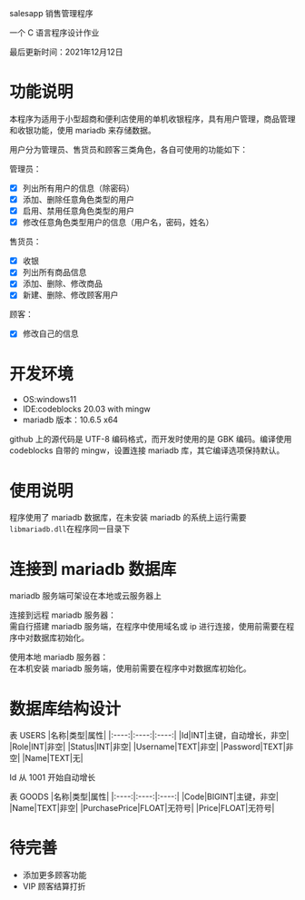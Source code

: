 salesapp 销售管理程序

一个 C 语言程序设计作业

最后更新时间：2021年12月12日

# 功能说明

本程序为适用于小型超商和便利店使用的单机收银程序，具有用户管理，商品管理和收银功能，使用 mariadb 来存储数据。

用户分为管理员、售货员和顾客三类角色，各自可使用的功能如下：

管理员：
- [x] 列出所有用户的信息（除密码）
- [x] 添加、删除任意角色类型的用户
- [x] 启用、禁用任意角色类型的用户
- [x] 修改任意角色类型用户的信息（用户名，密码，姓名）

售货员：
- [x] 收银
- [x] 列出所有商品信息
- [x] 添加、删除、修改商品
- [x] 新建、删除、修改顾客用户

顾客：
- [x] 修改自己的信息

# 开发环境

- OS:windows11
- IDE:codeblocks 20.03 with mingw
- mariadb 版本：10.6.5 x64

github 上的源代码是 UTF-8 编码格式，而开发时使用的是 GBK 编码。编译使用 codeblocks 自带的 mingw，设置连接 mariadb 库，其它编译选项保持默认。

# 使用说明

程序使用了 mariadb 数据库，在未安装 mariadb 的系统上运行需要`libmariadb.dll`在程序同一目录下

# 连接到 mariadb 数据库

mariadb 服务端可架设在本地或云服务器上

连接到远程 mariadb 服务器：  
需自行搭建 mariadb 服务端，在程序中使用域名或 ip 进行连接，使用前需要在程序中对数据库初始化。

使用本地 mariadb 服务器：  
在本机安装 mariadb 服务端，使用前需要在程序中对数据库初始化。

# 数据库结构设计

表 USERS
|名称|类型|属性|
|:----:|:----:|:----:|
|Id|INT|主键，自动增长，非空|
|Role|INT|非空|
|Status|INT|非空|
|Username|TEXT|非空|
|Password|TEXT|非空|
|Name|TEXT|无|

Id 从 1001 开始自动增长

表 GOODS
|名称|类型|属性|
|:----:|:----:|:----:|
|Code|BIGINT|主键，非空|
|Name|TEXT|非空|
|PurchasePrice|FLOAT|无符号|
|Price|FLOAT|无符号|

# 待完善

- 添加更多顾客功能
- VIP 顾客结算打折